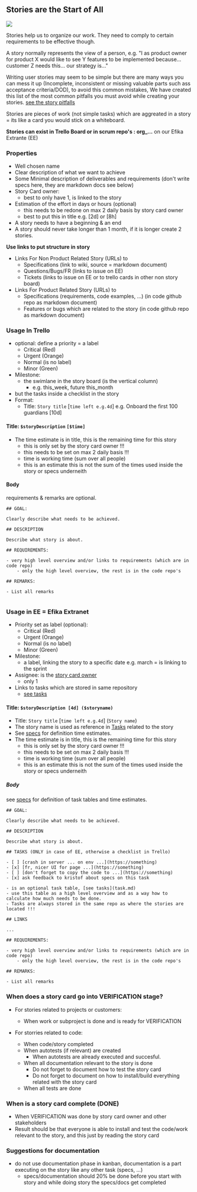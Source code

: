 ## Stories are the Start of All

![](https://images.unsplash.com/photo-1456324504439-367cee3b3c32?ixlib=rb-0.3.5&s=45160e59ac36a57dce0ec249a7b75161&auto=format&fit=crop&w=1350&q=80)


Stories help us to organize our work. They need to comply to certain requirements to be effective though.

A story normally represents the view of a person, e.g. "I as product owner for product X would like to see Y features to be implemented because... customer Z needs this... our strategy is..."

Writing user stories may seem to be simple but there are many ways you can mess it up (Incomplete, inconsistent or missing valuable parts such ass acceptance criteria/DOD), to avoid this common mistakes, We have created this list of the most common pitfalls you must avoid while creating your stories.  [see the story pitfalls](story_pitfalls.md)

Stories are pieces of work (not simple tasks) which are aggreated in a story = its like a card you would stick on a whiteboard.

**Stories can exist in Trello Board or in scrum repo's : org_...** on our Efika Extrante (EE)

### Properties

- Well chosen name
- Clear description of what we want to achieve
- Some Minimal description of deliverables and requirements (don't write specs here, they are markdown docs see below)
- Story Card owner:
    - best to only have 1, is linked to the story
- Estimation of the effort in days or hours (optional)
    - this needs to be redone on max 2 daily basis by story card owner
    - best to put this in title e.g. [2d] or [8h]
- A story needs to have a beginning & an end
- A story should never take longer than 1 month, if it is longer create 2 stories.


**Use links to put structure in story**

- Links For Non Product Related Story (URLs) to
    - Specifications (link to wiki, source = markdown document)
    - Questions/Bugs/FR (links to issue on EE)
    - Tickets (links to issue on EE or to trello cards in other non story board)
- Links For Product Related Story (URLs)  to
    - Specifications (requirements, code examples, ...) (in code github repo as markdown document)
    - Features or bugs which are related to the story (in code github repo as markdown document)


### Usage In Trello

- optional: define a priority = a label
    - Critical (Red)
    - Urgent (Orange)
    - Normal (is no label)
    - Minor (Green)
- Milestone: 
    - the swimlane in the story board (is the vertical column) 
        - e.g. this_week, future this_month
- but the tasks inside a checklist in the story
- Format:
	- Title: ```Story title``` [```time left e.g.4d```] e.g. Onboard the first 100 guardians [10d]


#### Title: ```$storyDescription``` ```[$time]```

- The time estimate is in title, this is the remaining time for this story
    - this is only set by the story card owner !!!
    - this needs to be set on max 2 daily basis !!!
    - time is working time (sum over all people)
    - this is an estimate this is not the sum of the times used inside the story or specs underneith

#### Body


requirements & remarks are optional.


```
## GOAL:

Clearly describe what needs to be achieved.

## DESCRIPTION

Describe what story is about.

## REQUIREMENTS:

- very high level overview and/or links to requirements (which are in code repo)
    - only the high level overview, the rest is in the code repo's

## REMARKS:

- List all remarks
 
```

### Usage in EE = Efika Extranet

- Priority set as label (optional):
    - Critical (Red)
    - Urgent (Orange)
    - Normal (is no label)
    - Minor (Green)
- Milestone: 
    - a label, linking the story to a specific date e.g. march = is linking to the sprint
- Assignee: is the [story card owner](roles.md)
    - only 1
- Links to tasks which are stored in same repository
    - [see tasks](task.md)


#### Title: ```$storyDescription [4d] ($storyname)```

- Title: ```Story title``` [```time left e.g.4d```] (```Story name```)
- The story name is used as reference in [Tasks](task.md) related to the story
- See [specs](specs_format.md) for definition time estimates.
- The time estimate is in title, this is the remaining time for this story
    - this is only set by the story card owner !!!
    - this needs to be set on max 2 daily basis !!!
    - time is working time (sum over all people)
    - this is an estimate this is not the sum of the times used inside the story or specs underneith

##### Body

see [specs](specs_format.md) for definition of task tables and time estimates.

```
## GOAL:

Clearly describe what needs to be achieved.

## DESCRIPTION

Describe what story is about.

## TASKS (ONLY in case of EE, otherwise a checklist in Trello)

- [ ] [crash in server ... on env ...](https://something)
- [x] [fr, nicer UI for page ...](https://something)
- [ ] [don't forget to copy the code to ...](https://something)
- [x] ask feedback to kristof about specs on this task

- is an optional task table, [see tasks](task.md)
- use this table as a high level overview and as a way how to calculate how much needs to be done.
- Tasks are always stored in the same repo as where the stories are located !!!

## LINKS

...

## REQUIREMENTS:

- very high level overview and/or links to requirements (which are in code repo)
    - only the high level overview, the rest is in the code repo's

## REMARKS:

- List all remarks

```


### When does a story card go into VERIFICATION stage?

- For stories related to projects or customers:
	- When work or subproject is done and is ready for VERIFICATION

- For storries related to code:
	- When code/story completed
	- When autotests (if relevant) are created
        - When autotests are already executed and succesful.
	- When all documentation relevant to the story is done
		- Do not forget to document how to test the story card
		- Do not forget to document on how to install/build everything related with the story card
	- When all tests are done


### When is a story card complete (DONE)

- When VERIFICATION was done by story card owner and other stakeholders
- Result should be that everyone is able to install and test the code/work relevant to the story, and this just by reading the story card

### Suggestions for documentation

- do not use documentation phase in kanban, documentation is a part executing on the story like any other task (specs, ...)
    - specs/documentation should 20% be done before you start with story and while doing story the specs/docs get completed
